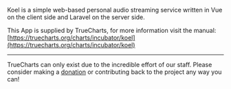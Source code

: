 Koel is a simple web-based personal audio streaming service written in Vue on the client side and Laravel on the server side.

This App is supplied by TrueCharts, for more information visit the manual: [https://truecharts.org/charts/incubator/koel](https://truecharts.org/charts/incubator/koel)

---

TrueCharts can only exist due to the incredible effort of our staff.
Please consider making a [donation](https://truecharts.org/sponsor) or contributing back to the project any way you can!

